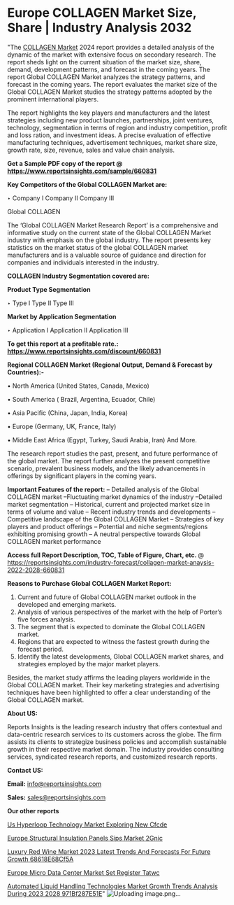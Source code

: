 # Europe COLLAGEN Market Size, Share | Industry Analysis 2032

"The <a href=https://www.reportsinsights.com/sample/660831>COLLAGEN Market</a> 2024 report provides a detailed analysis of the dynamic of the market with extensive focus on secondary research. The report sheds light on the current situation of the market size, share, demand, development patterns, and forecast in the coming years. The report Global COLLAGEN Market analyzes the strategy patterns, and forecast in the coming years. The report evaluates the market size of the Global COLLAGEN Market studies the strategy patterns adopted by the prominent international players.

The report highlights the key players and manufacturers and the latest strategies including new product launches, partnerships, joint ventures, technology, segmentation in terms of region and industry competition, profit and loss ration, and investment ideas. A precise evaluation of effective manufacturing techniques, advertisement techniques, market share size, growth rate, size, revenue, sales and value chain analysis.

<strong>Get a Sample PDF copy of the report @ <a href=https://www.reportsinsights.com/sample/660831 style=color:#0000ff;>https://www.reportsinsights.com/sample/660831</a></strong>

<strong>Key Competitors of the Global COLLAGEN Market are:</strong>

‣ Company I
Company II
Company III

Global COLLAGEN

The ‘Global COLLAGEN Market Research Report’ is a comprehensive and informative study on the current state of the Global COLLAGEN Market industry with emphasis on the global industry. The report presents key statistics on the market status of the global COLLAGEN market manufacturers and is a valuable source of guidance and direction for companies and individuals interested in the industry.

<strong>COLLAGEN Industry Segmentation covered are:</strong>

<strong>Product Type Segmentation</strong>

‣ Type I
Type II
Type III

<strong>Market by Application Segmentation</strong>

‣ Application I
Application II 
Application III

<strong>To get this report at a profitable rate.: <a href=https://www.reportsinsights.com/discount/660831 style=color:#0000ff;>https://www.reportsinsights.com/discount/660831</a></strong>

<strong>Regional COLLAGEN Market (Regional Output, Demand &amp; Forecast by Countries):-</strong>

• North America (United States, Canada, Mexico)

• South America ( Brazil, Argentina, Ecuador, Chile)

• Asia Pacific (China, Japan, India, Korea)

• Europe (Germany, UK, France, Italy)

• Middle East Africa (Egypt, Turkey, Saudi Arabia, Iran) And More.

The research report studies the past, present, and future performance of the global market. The report further analyzes the present competitive scenario, prevalent business models, and the likely advancements in offerings by significant players in the coming years.

<strong>Important Features of the report:</strong>
– Detailed analysis of the Global COLLAGEN market
–Fluctuating market dynamics of the industry
–Detailed market segmentation
– Historical, current and projected market size in terms of volume and value
– Recent industry trends and developments
– Competitive landscape of the Global COLLAGEN Market
– Strategies of key players and product offerings
– Potential and niche segments/regions exhibiting promising growth
– A neutral perspective towards Global COLLAGEN market performance

<strong>Access full Report Description, TOC, Table of Figure, Chart, etc. </strong>@   <a href=https://reportsinsights.com/industry-forecast/collagen-market-anaysis-2022-2028-660831 style=color:#0000ff;>https://reportsinsights.com/industry-forecast/collagen-market-anaysis-2022-2028-660831</a>

<strong>Reasons to Purchase Global COLLAGEN Market Report:</strong>
1. Current and future of Global COLLAGEN market outlook in the developed and emerging markets.
2. Analysis of various perspectives of the market with the help of Porter’s five forces analysis.
3. The segment that is expected to dominate the Global COLLAGEN market.
4. Regions that are expected to witness the fastest growth during the forecast period.
5. Identify the latest developments, Global COLLAGEN market shares, and strategies employed by the major market players.

Besides, the market study affirms the leading players worldwide in the Global COLLAGEN market. Their key marketing strategies and advertising techniques have been highlighted to offer a clear understanding of the Global COLLAGEN market.

<strong><strong>About US</strong>:</strong>

Reports Insights is the leading research industry that offers contextual and data-centric research services to its customers across the globe. The firm assists its clients to strategize business policies and accomplish sustainable growth in their respective market domain. The industry provides consulting services, syndicated research reports, and customized research reports.

<strong>Contact US:</strong>

<p class=><b>Email:</b> <a href=mailto:info@reportsinsights.com>info@reportsinsights.com</a></p>
<p class=><b>Sales:</b> <a href=mailto:sales@reportsinsights.com>sales@reportsinsights.com</a></p>

<strong>Our other reports</strong>

<a href=https://www.linkedin.com/pulse/us-hyperloop-technology-market-exploring-new-cfcde/>Us Hyperloop Technology Market Exploring New Cfcde</a>

<a href=https://www.linkedin.com/pulse/europe-structural-insulation-panels-sips-market-2gnic/>Europe Structural Insulation Panels Sips Market 2Gnic</a>

<a href=https://medium.com/@g65914336/luxury-red-wine-market-2023-latest-trends-and-forecasts-for-future-growth-68618e68cf5a>Luxury Red Wine Market 2023 Latest Trends And Forecasts For Future Growth 68618E68Cf5A</a>

<a href=https://www.linkedin.com/pulse/europe-micro-data-center-market-set-register-tatwc/>Europe Micro Data Center Market Set Register Tatwc</a>

<a href=https://medium.com/@ruchikakadam73/automated-liquid-handling-technologies-market-growth-trends-analysis-during-2023-2028-971bf287e51e>Automated Liquid Handling Technologies Market Growth Trends Analysis During 2023 2028 971Bf287E51E</a>"
![Uploading image.png…]()


